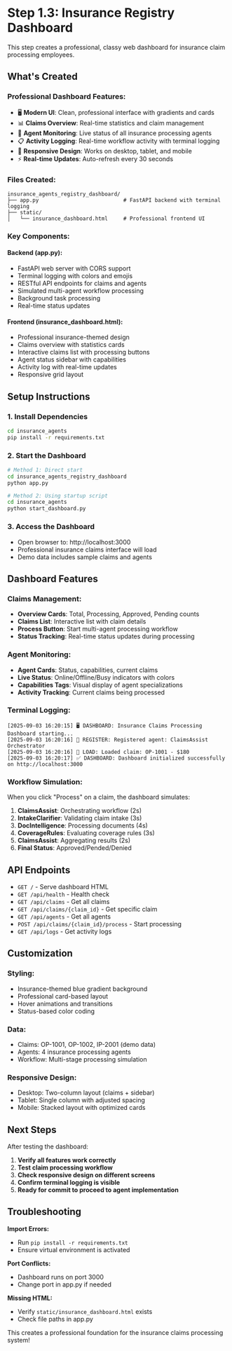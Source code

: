 # Step 1.3: Insurance Registry Dashboard

This step creates a professional, classy web dashboard for insurance claim processing employees.

## What's Created

### **Professional Dashboard Features:**
- 🖥️ **Modern UI**: Clean, professional interface with gradients and cards
- 📊 **Claims Overview**: Real-time statistics and claim management
- 🤖 **Agent Monitoring**: Live status of all insurance processing agents
- 📋 **Activity Logging**: Real-time workflow activity with terminal logging
- 🎨 **Responsive Design**: Works on desktop, tablet, and mobile
- ⚡ **Real-time Updates**: Auto-refresh every 30 seconds

### **Files Created:**
```
insurance_agents_registry_dashboard/
├── app.py                           # FastAPI backend with terminal logging
├── static/
│   └── insurance_dashboard.html     # Professional frontend UI
```

### **Key Components:**

#### **Backend (app.py):**
- FastAPI web server with CORS support
- Terminal logging with colors and emojis
- RESTful API endpoints for claims and agents
- Simulated multi-agent workflow processing
- Background task processing
- Real-time status updates

#### **Frontend (insurance_dashboard.html):**
- Professional insurance-themed design
- Claims overview with statistics cards
- Interactive claims list with processing buttons
- Agent status sidebar with capabilities
- Activity log with real-time updates
- Responsive grid layout

## Setup Instructions

### 1. Install Dependencies
```bash
cd insurance_agents
pip install -r requirements.txt
```

### 2. Start the Dashboard
```bash
# Method 1: Direct start
cd insurance_agents_registry_dashboard
python app.py

# Method 2: Using startup script
cd insurance_agents
python start_dashboard.py
```

### 3. Access the Dashboard
- Open browser to: http://localhost:3000
- Professional insurance claims interface will load
- Demo data includes sample claims and agents

## Dashboard Features

### **Claims Management:**
- **Overview Cards**: Total, Processing, Approved, Pending counts
- **Claims List**: Interactive list with claim details
- **Process Button**: Start multi-agent processing workflow
- **Status Tracking**: Real-time status updates during processing

### **Agent Monitoring:**
- **Agent Cards**: Status, capabilities, current claims
- **Live Status**: Online/Offline/Busy indicators with colors
- **Capabilities Tags**: Visual display of agent specializations
- **Activity Tracking**: Current claims being processed

### **Terminal Logging:**
```
[2025-09-03 16:20:15] 🖥️ DASHBOARD: Insurance Claims Processing Dashboard starting...
[2025-09-03 16:20:16] 🤖 REGISTER: Registered agent: ClaimsAssist Orchestrator
[2025-09-03 16:20:16] 🏥 LOAD: Loaded claim: OP-1001 - $180
[2025-09-03 16:20:17] ✅ DASHBOARD: Dashboard initialized successfully on http://localhost:3000
```

### **Workflow Simulation:**
When you click "Process" on a claim, the dashboard simulates:
1. **ClaimsAssist**: Orchestrating workflow (2s)
2. **IntakeClarifier**: Validating claim intake (3s)  
3. **DocIntelligence**: Processing documents (4s)
4. **CoverageRules**: Evaluating coverage rules (3s)
5. **ClaimsAssist**: Aggregating results (2s)
6. **Final Status**: Approved/Pended/Denied

## API Endpoints

- `GET /` - Serve dashboard HTML
- `GET /api/health` - Health check
- `GET /api/claims` - Get all claims
- `GET /api/claims/{claim_id}` - Get specific claim
- `GET /api/agents` - Get all agents
- `POST /api/claims/{claim_id}/process` - Start processing
- `GET /api/logs` - Get activity logs

## Customization

### **Styling:**
- Insurance-themed blue gradient background
- Professional card-based layout
- Hover animations and transitions
- Status-based color coding

### **Data:**
- Claims: OP-1001, OP-1002, IP-2001 (demo data)
- Agents: 4 insurance processing agents
- Workflow: Multi-stage processing simulation

### **Responsive Design:**
- Desktop: Two-column layout (claims + sidebar)
- Tablet: Single column with adjusted spacing
- Mobile: Stacked layout with optimized cards

## Next Steps

After testing the dashboard:
1. **Verify all features work correctly**
2. **Test claim processing workflow**  
3. **Check responsive design on different screens**
4. **Confirm terminal logging is visible**
5. **Ready for commit to proceed to agent implementation**

## Troubleshooting

**Import Errors:**
- Run `pip install -r requirements.txt`
- Ensure virtual environment is activated

**Port Conflicts:**
- Dashboard runs on port 3000
- Change port in app.py if needed

**Missing HTML:**
- Verify `static/insurance_dashboard.html` exists
- Check file paths in app.py

This creates a professional foundation for the insurance claims processing system!
